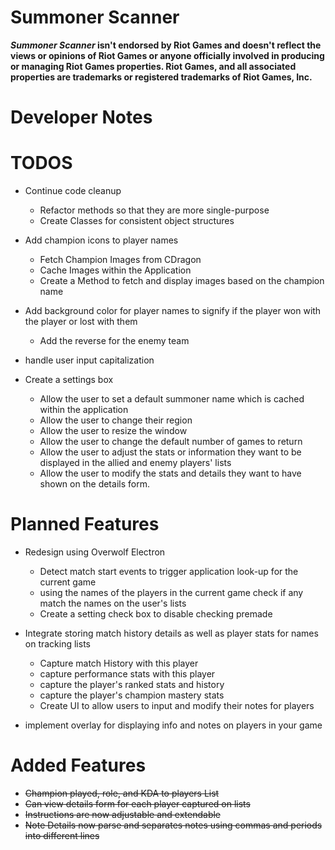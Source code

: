 # Summoner Scanner

___Summoner Scanner_ isn't endorsed by Riot Games and doesn't reflect the views or opinions of Riot Games or anyone officially involved in producing or managing Riot Games properties. Riot Games, and all associated properties are trademarks or registered trademarks of Riot Games, Inc.__

# Developer Notes

# TODOS

* Continue code cleanup
  * Refactor methods so that they are more single-purpose
  * Create Classes for consistent object structures
    
* Add champion icons to player names
  * Fetch Champion Images from CDragon
  * Cache Images within the Application
  * Create a Method to fetch and display images based on the champion name
    
* Add background color for player names to signify if the player won with the player or lost with them
  * Add the reverse for the enemy team
    
* handle user input capitalization

* Create a settings box
  * Allow the user to set a default summoner name which is cached within the application
  * Allow the user to change their region
  * Allow the user to resize the window
  * Allow the user to change the default number of games to return
  * Allow the user to adjust the stats or information they want to be displayed in the allied and enemy players' lists
  * Allow the user to modify the stats and details they want to have shown on the details form.    

# Planned Features

* Redesign using Overwolf Electron
  * Detect match start events to trigger application look-up for the current game
  * using the names of the players in the current game check if any match the names on the user's lists
  * Create a setting check box to disable checking premade
    
* Integrate storing match history details as well as player stats for names on tracking lists
  * Capture match History with this player
  * capture performance stats with this player
  * capture the player's ranked stats and history
  * capture the player's champion mastery stats
  * Create UI to allow users to input and modify their notes for players
  
* implement overlay for displaying info and notes on players in your game
    
  
# Added Features

* ~~Champion played, role, and KDA to players List~~
* ~~Can view details form for each player captured on lists~~
* ~~Instructions are now adjustable and extendable~~
* ~~Note Details now parse and separates notes using commas and periods into different lines~~
